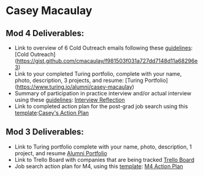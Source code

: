 # Casey Macaulay

## Mod 4 Deliverables:
* Link to overview of 6 Cold Outreach emails following these [guidelines](https://github.com/turingschool/career-development-curriculum/blob/master/module_four/cold_outreach_deliverable_guidelines.md):[Cold Outreach] (https://gist.github.com/cmacaulay/f981503f031a727dd7148d11a68296e3)
* Link to your completed Turing portfolio, complete with your name, photo, description, 3 projects, and resume: [Turing Portfolio] (https://www.turing.io/alumni/casey-macaulay)
* Summary of participation in practice interview and/or actual interview using these [guidelines](https://github.com/turingschool/career-development-curriculum/blob/master/module_four/interview_practice_reflection_guidelines.md): [Interview Reflection](https://gist.github.com/cmacaulay/ec3aab5a6c26807e12a09b9d8407b042)
* Link to completed action plan for the post-grad job search using this [template](https://github.com/turingschool/career-development-curriculum/blob/master/module_four/post_grad_plan.md):[Casey's Action Plan](https://gist.github.com/cmacaulay/c064645fc2e5bf98bafc93818c044045)

## Mod 3 Deliverables:

* Link to Turing portfolio complete with your name, photo, description, 1 project, and resume
[Alumni Portfolio](https://www.turing.io/alumni/casey-macaulay)
* Link to Trello Board with companies that are being tracked
[Trello Board](https://trello.com/b/D7ucaPke/find-a-job)
* Job search action plan for M4, using this [template](https://github.com/turingschool/career-development-curriculum/blob/master/module_three/mod_4_action_plan_template.md):
[M4 Action Plan](https://github.com/cmacaulay/career-development-curriculum/blob/master/module_three/mod_4_action_plan_template.md)
